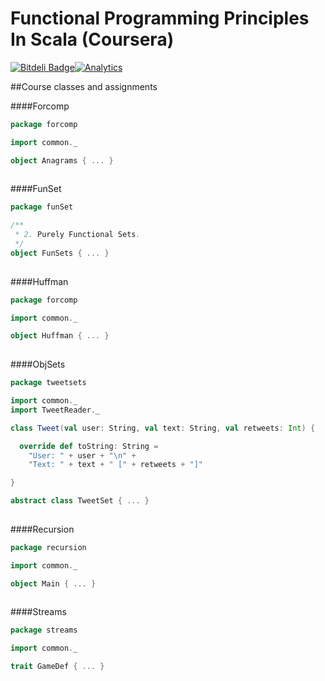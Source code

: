 # Functional Programming Principles In Scala (Coursera)
[![Bitdeli Badge](https://d2weczhvl823v0.cloudfront.net/vicboma1/functionalprogrammingprinciplesinscala/trend.png)](https://bitdeli.com/free "Bitdeli Badge")[![Analytics](https://ga-beacon.appspot.com/UA-68658653-1/injector/readme)](https://github.com/igrigorik/ga-beacon)

##Course classes and assignments

####Forcomp
```scala
package forcomp

import common._

object Anagrams { ... }
  
```

####FunSet
```scala
package funSet

/**
 * 2. Purely Functional Sets.
 */
object FunSets { ... }
  
```

####Huffman
```scala
package forcomp

import common._

object Huffman { ... }
  
```

####ObjSets
```scala
package tweetsets

import common._
import TweetReader._

class Tweet(val user: String, val text: String, val retweets: Int) {

  override def toString: String =
    "User: " + user + "\n" +
    "Text: " + text + " [" + retweets + "]"

}

abstract class TweetSet { ... }
  
```

####Recursion
```scala
package recursion

import common._

object Main { ... }
  
```

####Streams
```scala
package streams

import common._

trait GameDef { ... }
  
```


